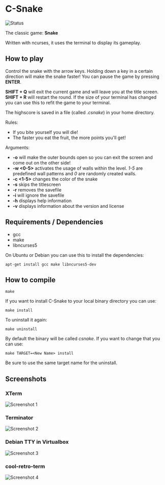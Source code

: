 # C-Snake

![Status](http://home.in.tum.de/~hagenloc/CSNAKE/Status-Beta-green.svg)

The classic game: **Snake**

Written with ncurses, it uses the terminal to display its gameplay.

## How to play

Control the snake with the arrow keys. Holding down a key in a certain direction will make the snake faster! You can pause the game by pressing **ENTER**. 

**SHIFT + Q** will exit the current game and will leave you at the title screen. **SHIFT + R** will restart the round. If the size of your terminal has changed you can use this to refit the game to your terminal.

The highscore is saved in a file (called *.csnake*) in your home directory.

Rules:
* If you bite yourself you will die!
* The faster you eat the fruit, the more points you'll get!

Arguments:
* **-o** will make the outer bounds open so you can exit the screen and come out on the other side!
* **-w <0-5>** activates the usage of walls within the level. *1-5* are predefined wall patterns and *0* are randomly created walls.
* **-c <1-5>** changes the color of the snake
* **-s** skips the titlescreen
* **-r** removes the savefile
* **-i** will ignore the savefile
* **-h** displays help information
* **-v** displays information about the version and license

## Requirements / Dependencies
* gcc
* make
* libncurses5

On Ubuntu or Debian you can use this to install the dependencies:
```
apt-get install gcc make libncurses5-dev
```

## How to compile

```
make
```

If you want to install C-Snake to your local binary directory you can use:
```
make install
```

To uninstall it again:
```
make uninstall
```

By default the binary will be called *csnake*. If you want to change that you can use:
```
make TARGET=<New Name> install
```
Be sure to use the same target name for the uninstall.

## Screenshots

### XTerm
![Screenshot 1](http://home.in.tum.de/~hagenloc/CSNAKE/screen1.png)
### Terminator
![Screenshot 2](http://home.in.tum.de/~hagenloc/CSNAKE/screen2.png)
### Debian TTY in Virtualbox
![Screenshot 3](http://home.in.tum.de/~hagenloc/CSNAKE/screen3.png)
### cool-retro-term
![Screenshot 4](http://home.in.tum.de/~hagenloc/CSNAKE/screen4.png)
